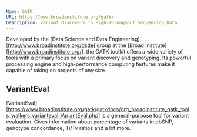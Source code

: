 ```yaml
---
Name: GATK
URL: https://www.broadinstitute.org/gatk/
Description: Variant Discovery in High-Throughput Sequencing Data
---
```


Developed by the [Data Science and Data Engineering][http://www.broadinstitute.org/dsde]
group at the [Broad Institute][http://www.broadinstitute.org/], the GATK toolkit offers
a wide variety of tools with a primary focus on variant discovery and genotyping.
Its powerful processing engine and high-performance computing features make it capable
of taking on projects of any size.

## VariantEval
[VariantEval][https://www.broadinstitute.org/gatk/gatkdocs/org_broadinstitute_gatk_tools_walkers_varianteval_VariantEval.php]
is a general-purpose tool for variant evaluation. Gives information about percentage of
variants in dbSNP, genotype concordance, Ti/Tv ratios and a lot more.
